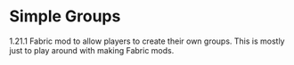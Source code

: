 # Simple Groups
1.21.1 Fabric mod to allow players to create their own groups. 
This is mostly just to play around with making Fabric mods.
